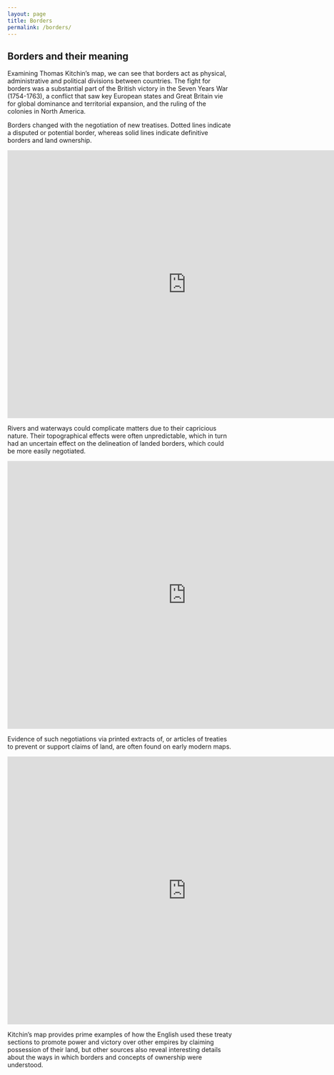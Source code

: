 ```yaml
---
layout: page
title: Borders
permalink: /borders/
---
```

## Borders and their meaning 

Examining Thomas Kitchin’s map, we can see that borders act as physical, administrative and political divisions between countries. The fight for borders was a substantial part of the British victory in the Seven Years War (1754-1763), a conflict that saw key European states and Great Britain vie for global dominance and territorial expansion, and the ruling of the colonies in North America.  

Borders changed with the negotiation of new treatises. Dotted lines indicate a disputed or potential border, whereas solid lines indicate definitive borders and land ownership. 

<iframe src="https://www.exhibit.so/exhibits/QEGM853RyqgVhT6AneZ1?embedded=true" width="800" height="600" allowfullscreen allow="autoplay" frameborder="0"></iframe>

Rivers and waterways could complicate matters due to their capricious nature. Their topographical effects were often unpredictable, which in turn had an uncertain effect on the delineation of landed borders, which could be more easily negotiated.    

<iframe src="https://uv-v4.netlify.app/uv.html#?manifest=https://www.loc.gov/item/2018590110/manifest.json&c=0&m=0&cv=0&config=&locales=en-GB:English (GB),cy-GB:Cymraeg,fr-FR:Français (FR),pl-PL:Polski,sv-SE:Svenska&xywh=-869,-1,7277,3774&r=0" width="800" height="600" allowfullscreen frameborder="0"></iframe>

Evidence of such negotiations via printed extracts of, or articles of treaties to prevent or support claims of land, are often found on early modern maps.  

<iframe src="https://librarysearch.cardiff.ac.uk/view/UniversalViewer/44WHELF_CAR/12211813180002420#?updateStatistics=false&c=0&m=0&s=0&cv=0&config=&locales=en-GB:English (GB),cy-GB:Cymraeg,fr-FR:Français (FR),pl-PL:Polski,sv-SE:Svenska,xx-XX:English (GB) (xx-XX)&xywh=-961,0,4438,1896&r=0&embedded=true" width="800" height="600" allowfullscreen frameborder="0"></iframe>

Kitchin’s map provides prime examples of how the English used these treaty sections to promote power and victory over other empires by claiming possession of their land, but other sources also reveal interesting details about the ways in which borders and concepts of ownership were understood. 
